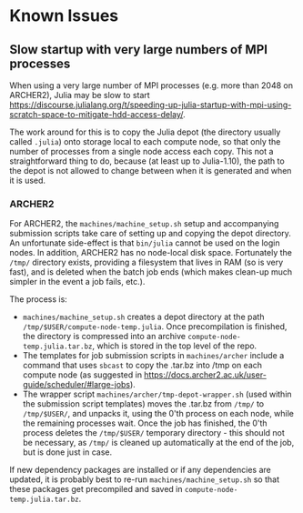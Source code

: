 Known Issues
============

Slow startup with very large numbers of MPI processes
-----------------------------------------------------

When using a very large number of MPI processes (e.g. more than 2048 on
ARCHER2), Julia may be slow to start
https://discourse.julialang.org/t/speeding-up-julia-startup-with-mpi-using-scratch-space-to-mitigate-hdd-access-delay/.

The work around for this is to copy the Julia depot (the directory usually
called `.julia`) onto storage local to each compute node, so that only the
number of processes from a single node access each copy. This not a
straightforward thing to do, because (at least up to Julia-1.10), the path to
the depot is not allowed to change between when it is generated and when it is
used.

### ARCHER2

For ARCHER2, the `machines/machine_setup.sh` setup and accompanying submission
scripts take care of setting up and copying the depot directory. An unfortunate
side-effect is that `bin/julia` cannot be used on the login nodes. In addition,
ARCHER2 has no node-local disk space. Fortunately the `/tmp/` directory exists,
providing a filesystem that lives in RAM (so is very fast), and is deleted when
the batch job ends (which makes clean-up much simpler in the event a job fails,
etc.).

The process is:
* `machines/machine_setup.sh` creates a depot directory at the path
  `/tmp/$USER/compute-node-temp.julia`. Once precompilation is finished, the
  directory is compressed into an archive `compute-node-temp.julia.tar.bz`,
  which is stored in the top level of the repo.
* The templates for job submission scripts in `machines/archer` include a
  command that uses `sbcast` to copy the .tar.bz into /tmp on each compute node
  (as suggested in
  https://docs.archer2.ac.uk/user-guide/scheduler/#large-jobs).
* The wrapper script `machines/archer/tmp-depot-wrapper.sh` (used within the
  submission script templates) moves the .tar.bz from `/tmp/` to `/tmp/$USER/`,
  and unpacks it, using the 0'th process on each node, while the remaining
  processes wait. Once the job has finished, the 0'th process deletes the
  `/tmp/$USER/` temporary directory - this should not be necessary, as `/tmp/`
  is cleaned up automatically at the end of the job, but is done just in case.

If new dependency packages are installed or if any dependencies are updated, it
is probably best to re-run `machines/machine_setup.sh` so that these packages
get precompiled and saved in `compute-node-temp.julia.tar.bz`.

